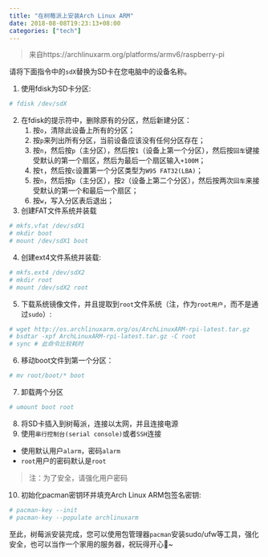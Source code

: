 ```yaml
---
title: "在树莓派上安装Arch Linux ARM"
date: 2018-08-08T19:23:13+08:00
categories: ["tech"]
---
```


> 来自https://archlinuxarm.org/platforms/armv6/raspberry-pi

请将下面指令中的`sdX`替换为SD卡在您电脑中的设备名称。

1. 使用fdisk为SD卡分区:
```bash
# fdisk /dev/sdX
```
2. 在fdisk的提示符中，删除原有的分区，然后新建分区：
    1. 按`o`，清除此设备上所有的分区；
    2. 按`p`来列出所有分区，当前设备应该没有任何分区存在；
    3. 按`n`，然后按`p`（主分区），然后按`1`（设备上第一个分区），然后按`回车`键接受默认的第一个扇区，然后为最后一个扇区输入`+100M`；
    4. 按`t`，然后按`c`设置第一个分区类型为`W95 FAT32(LBA)`；
    5. 按`n`，然后按`p`（主分区），按`2`（设备上第二个分区），然后按两次`回车`来接受默认的第一个和最后一个扇区；
    6. 按`w`，写入分区表后退出；
3. 创建FAT文件系统并装载
```bash
# mkfs.vfat /dev/sdX1
# mkdir boot
# mount /dev/sdX1 boot
```
4. 创建ext4文件系统并装载:
```bash
# mkfs.ext4 /dev/sdX2
# mkdir root
# mount /dev/sdX2 root
```
5. 下载系统镜像文件，并且提取到`root`文件系统（注，作为`root用户`，而不是通过`sudo`）: 
```bash
# wget http://os.archlinuxarm.org/os/ArchLinuxARM-rpi-latest.tar.gz
# bsdtar -xpf ArchLinuxARM-rpi-latest.tar.gz -C root
# sync # 此命令比较耗时
```
6. 移动boot文件到第一个分区：
```bash
# mv root/boot/* boot
```
7. 卸载两个分区
```bash
# umount boot root
```
8. 将SD卡插入到树莓派，连接以太网，并且连接电源
9. 使用`串行控制台(serial console)`或者`SSH`连接
- 使用默认用户`alarm`，密码`alarm`
- `root`用户的密码默认是`root`
> 注：为了安全，请强化用户密码
10. 初始化pacman密钥环并填充Arch Linux ARM包签名密钥:
```bash
# pacman-key --init
# pacman-key --populate archlinuxarm
```

至此，树莓派安装完成，您可以使用包管理器`pacman`安装sudo/ufw等工具，强化安全，也可以当作一个家用的服务器，祝玩得开心🥳~
